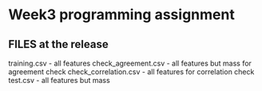 # Week3 programming assignment


## FILES at the release
training.csv - all features
check_agreement.csv - all features but mass for agreement check
check_correlation.csv - all features for correlation check
test.csv - all features but mass
